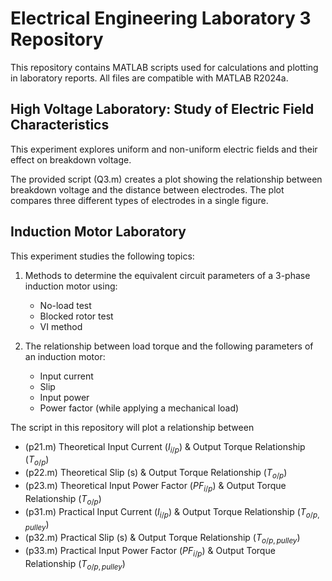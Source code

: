# Electrical Engineering Laboratory 3 Repository  

This repository contains MATLAB scripts used for calculations and plotting in laboratory reports. All files are compatible with MATLAB R2024a.  

## High Voltage Laboratory: Study of Electric Field Characteristics  

This experiment explores uniform and non-uniform electric fields and their effect on breakdown voltage.  

The provided script (Q3.m) creates a plot showing the relationship between breakdown voltage and the distance between electrodes. The plot compares three different types of electrodes in a single figure.  

## Induction Motor Laboratory  

This experiment studies the following topics:  
1. Methods to determine the equivalent circuit parameters of a 3-phase induction motor using:  
   - No-load test  
   - Blocked rotor test  
   - VI method  

2. The relationship between load torque and the following parameters of an induction motor:  
   - Input current  
   - Slip  
   - Input power  
   - Power factor (while applying a mechanical load)  

The script in this repository will plot a relationship between
- (p21.m) Theoretical Input Current ($I_{i/p}$) \& Output Torque Relationship ($T_{o/p}$)
- (p22.m) Theoretical Slip (s) \& Output Torque Relationship ($T_{o/p}$)
- (p23.m) Theoretical Input Power Factor ($PF_{i/p}$) \& Output Torque Relationship ($T_{o/p}$)
- (p31.m) Practical Input Current ($I_{i/p}$) \& Output Torque Relationship ($T_{o/p,pulley}$)
- (p32.m) Practical Slip (s) \& Output Torque Relationship ($T_{o/p,pulley}$)
- (p33.m) Practical Input Power Factor ($PF_{i/p}$) \& Output Torque Relationship ($T_{o/p,pulley}$)
